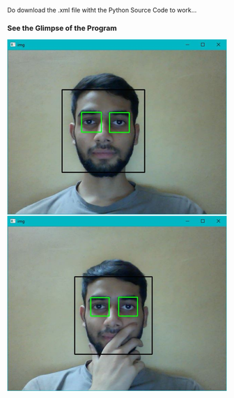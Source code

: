  Do download the .xml file witht the Python Source Code to work...
### See the Glimpse of the Program
![Sample2](https://raw.githubusercontent.com/Yash-Yadav/FunWithPython/master/FaceDetect/sample2.JPG)
![Sample1](https://raw.githubusercontent.com/Yash-Yadav/FunWithPython/master/FaceDetect/sample1.JPG)
